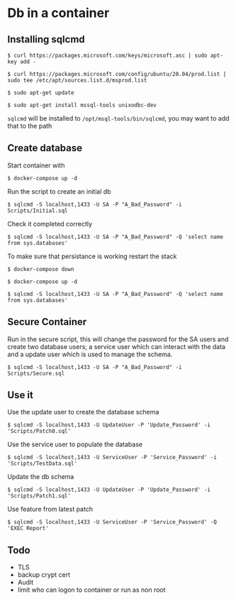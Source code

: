 # Db in a container

## Installing sqlcmd

`$ curl https://packages.microsoft.com/keys/microsoft.asc | sudo apt-key add -`

`$ curl https://packages.microsoft.com/config/ubuntu/20.04/prod.list | sudo tee /etc/apt/sources.list.d/msprod.list`

`$ sudo apt-get update`

`$ sudo apt-get install mssql-tools unixodbc-dev`

`sqlcmd` will be installed to `/opt/msql-tools/bin/sqlcmd`, you may want to add that to the path

## Create database

Start container with

`$ docker-compose up -d`

Run the script to create an initial db

`$ sqlcmd -S localhost,1433 -U SA -P "A_Bad_Password" -i Scripts/Initial.sql`

Check it completed correctly

`$ sqlcmd -S localhost,1433 -U SA -P "A_Bad_Password" -Q 'select name from sys.databases'`

To make sure that persistance is working restart the stack

`$ docker-compose down`

`$ docker-compose up -d`

`$ sqlcmd -S localhost,1433 -U SA -P "A_Bad_Password" -Q 'select name from sys.databases'`

## Secure Container

Run in the secure script, this will change the password for the SA users and create two database users; a service user which can interact with the data and a update user which is used to manage the schema.

`$ sqlcmd -S localhost,1433 -U SA -P "A_Bad_Password" -i Scripts/Secure.sql`

## Use it

Use the update user to create the database schema

`$ sqlcmd -S localhost,1433 -U UpdateUser -P 'Update_Password' -i 'Scripts/Patch0.sql'`

Use the service user to populate the database

`$ sqlcmd -S localhost,1433 -U ServiceUser -P 'Service_Password' -i 'Scripts/TestData.sql'`

Update the db schema

`$ sqlcmd -S localhost,1433 -U UpdateUser -P 'Update_Password' -i 'Scripts/Patch1.sql'`

Use feature from latest patch

`$ sqlcmd -S localhost,1433 -U ServiceUser -P 'Service_Password' -Q 'EXEC Report'`

## Todo
* TLS
* backup crypt cert
* Audit
* limit who can logon to container or run as non root
